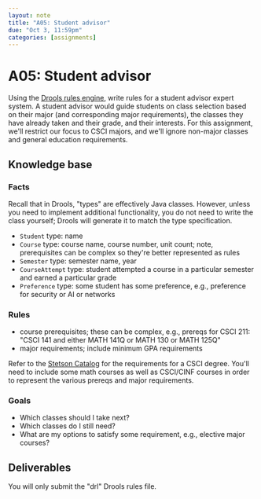 ```yaml
---
layout: note
title: "A05: Student advisor"
due: "Oct 3, 11:59pm"
categories: [assignments]
---
```


# A05: Student advisor

Using the [Drools rules engine](/notes/drools.html), write rules for a
student advisor expert system. A student advisor would guide students
on class selection based on their major (and corresponding major
requirements), the classes they have already taken and their grade,
and their interests. For this assignment, we'll restrict our focus to
CSCI majors, and we'll ignore non-major classes and general education
requirements.

## Knowledge base

### Facts

Recall that in Drools, "types" are effectively Java classes. However,
unless you need to implement additional functionality, you do not need
to write the class yourself; Drools will generate it to match the type
specification.

- `Student` type: name
- `Course` type: course name, course number, unit count; note, prerequisites can be complex so they're better represented as rules
- `Semester` type: semester name, year
- `CourseAttempt` type: student attempted a course in a particular semester and earned a particular grade
- `Preference` type: some student has some preference, e.g., preference for security or AI or networks

### Rules

- course prerequisites; these can be complex, e.g., prereqs for CSCI 211: "CSCI 141 and either MATH 141Q or MATH 130 or MATH 125Q"
- major requirements; include minimum GPA requirements

Refer to the [Stetson Catalog](http://catalog.stetson.edu/undergraduate/arts-sciences/computer-science/computer-science-bs/) for the requirements for a CSCI degree. You'll need to include some math courses as well as CSCI/CINF courses in order to represent the various prereqs and major requirements.

### Goals

- Which classes should I take next?
- Which classes do I still need?
- What are my options to satisfy some requirement, e.g., elective major courses?

## Deliverables

You will only submit the "drl" Drools rules file.



